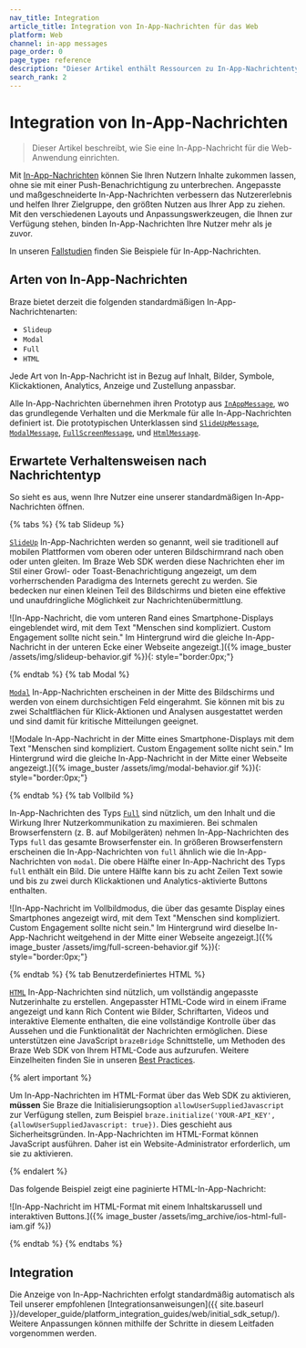 ```yaml
---
nav_title: Integration
article_title: Integration von In-App-Nachrichten für das Web
platform: Web
channel: in-app messages
page_order: 0
page_type: reference
description: "Dieser Artikel enthält Ressourcen zu In-App-Nachrichtentypen sowie zum Verhalten von Nachrichten für Ihre Web-Anwendung."
search_rank: 2
---
```


# Integration von In-App-Nachrichten

> Dieser Artikel beschreibt, wie Sie eine In-App-Nachricht für die Web-Anwendung einrichten.

Mit [In-App-Nachrichten]({{site.baseurl}}/user_guide/message_building_by_channel/in-app_messages/) können Sie Ihren Nutzern Inhalte zukommen lassen, ohne sie mit einer Push-Benachrichtigung zu unterbrechen. Angepasste und maßgeschneiderte In-App-Nachrichten verbessern das Nutzererlebnis und helfen Ihrer Zielgruppe, den größten Nutzen aus Ihrer App zu ziehen. Mit den verschiedenen Layouts und Anpassungswerkzeugen, die Ihnen zur Verfügung stehen, binden In-App-Nachrichten Ihre Nutzer mehr als je zuvor.

In unseren [Fallstudien](https://www.braze.com/customers) finden Sie Beispiele für In-App-Nachrichten.

## Arten von In-App-Nachrichten

Braze bietet derzeit die folgenden standardmäßigen In-App-Nachrichtenarten: 

- `Slideup`
- `Modal`
- `Full`
- `HTML`

Jede Art von In-App-Nachricht ist in Bezug auf Inhalt, Bilder, Symbole, Klickaktionen, Analytics, Anzeige und Zustellung anpassbar.

Alle In-App-Nachrichten übernehmen ihren Prototyp aus [`InAppMessage`](https://js.appboycdn.com/web-sdk/latest/doc/classes/braze.inappmessage.html), wo das grundlegende Verhalten und die Merkmale für alle In-App-Nachrichten definiert ist. Die prototypischen Unterklassen sind [`SlideUpMessage`](https://js.appboycdn.com/web-sdk/latest/doc/classes/braze.slideupmessage.html), [`ModalMessage`](https://js.appboycdn.com/web-sdk/latest/doc/classes/braze.modalmessage.html), [`FullScreenMessage`](https://js.appboycdn.com/web-sdk/latest/doc/classes/braze.fullscreenmessage.html), und [`HtmlMessage`](https://js.appboycdn.com/web-sdk/latest/doc/classes/braze.htmlmessage.html).

## Erwartete Verhaltensweisen nach Nachrichtentyp

So sieht es aus, wenn Ihre Nutzer eine unserer standardmäßigen In-App-Nachrichten öffnen.

{% tabs %}
{% tab Slideup %}

[`SlideUp`](https://js.appboycdn.com/web-sdk/latest/doc/classes/braze.slideupmessage.html) In-App-Nachrichten werden so genannt, weil sie traditionell auf mobilen Plattformen vom oberen oder unteren Bildschirmrand nach oben oder unten gleiten. Im Braze Web SDK werden diese Nachrichten eher im Stil einer Growl- oder Toast-Benachrichtigung angezeigt, um dem vorherrschenden Paradigma des Internets gerecht zu werden. Sie bedecken nur einen kleinen Teil des Bildschirms und bieten eine effektive und unaufdringliche Möglichkeit zur Nachrichtenübermittlung.

![In-App-Nachricht, die vom unteren Rand eines Smartphone-Displays eingeblendet wird, mit dem Text "Menschen sind kompliziert. Custom Engagement sollte nicht sein." Im Hintergrund wird die gleiche In-App-Nachricht in der unteren Ecke einer Webseite angezeigt.]({% image_buster /assets/img/slideup-behavior.gif %}){: style="border:0px;"}

{% endtab %}
{% tab Modal %}

[`Modal`](https://js.appboycdn.com/web-sdk/latest/doc/classes/braze.modalmessage.html) In-App-Nachrichten erscheinen in der Mitte des Bildschirms und werden von einem durchsichtigen Feld eingerahmt. Sie können mit bis zu zwei Schaltflächen für Klick-Aktionen und Analysen ausgestattet werden und sind damit für kritische Mitteilungen geeignet.

![Modale In-App-Nachricht in der Mitte eines Smartphone-Displays mit dem Text "Menschen sind kompliziert. Custom Engagement sollte nicht sein." Im Hintergrund wird die gleiche In-App-Nachricht in der Mitte einer Webseite angezeigt.]({% image_buster /assets/img/modal-behavior.gif %}){: style="border:0px;"}

{% endtab %}
{% tab Vollbild %}

In-App-Nachrichten des Typs [`Full`](https://js.appboycdn.com/web-sdk/latest/doc/classes/braze.fullscreenmessage.html) sind nützlich, um den Inhalt und die Wirkung Ihrer Nutzerkommunikation zu maximieren. Bei schmalen Browserfenstern (z. B. auf Mobilgeräten) nehmen In-App-Nachrichten des Typs `full` das gesamte Browserfenster ein. In größeren Browserfenstern erscheinen die In-App-Nachrichten von `full` ähnlich wie die In-App-Nachrichten von `modal`. Die obere Hälfte einer In-App-Nachricht des Typs `full` enthält ein Bild. Die untere Hälfte kann bis zu acht Zeilen Text sowie und bis zu zwei durch Klickaktionen und Analytics-aktivierte Buttons enthalten.

![In-App-Nachricht im Vollbildmodus, die über das gesamte Display eines Smartphones angezeigt wird, mit dem Text "Menschen sind kompliziert. Custom Engagement sollte nicht sein." Im Hintergrund wird dieselbe In-App-Nachricht weitgehend in der Mitte einer Webseite angezeigt.]({% image_buster /assets/img/full-screen-behavior.gif %}){: style="border:0px;"}

{% endtab %}
{% tab Benutzerdefiniertes HTML %}

[`HTML`](https://js.appboycdn.com/web-sdk/latest/doc/classes/braze.htmlmessage.html) In-App-Nachrichten sind nützlich, um vollständig angepasste Nutzerinhalte zu erstellen. Angepasster HTML-Code wird in einem iFrame angezeigt und kann Rich Content wie Bilder, Schriftarten, Videos und interaktive Elemente enthalten, die eine vollständige Kontrolle über das Aussehen und die Funktionalität der Nachrichten ermöglichen. Diese unterstützen eine JavaScript `brazeBridge` Schnittstelle, um Methoden des Braze Web SDK von Ihrem HTML-Code aus aufzurufen. Weitere Einzelheiten finden Sie in unseren [Best Practices]({{site.baseurl}}/user_guide/message_building_by_channel/in-app_messages/best_practices/).

{% alert important %}

Um In-App-Nachrichten im HTML-Format über das Web SDK zu aktivieren, **müssen** Sie Braze die Initialisierungsoption `allowUserSuppliedJavascript` zur Verfügung stellen, zum Beispiel `braze.initialize('YOUR-API_KEY', {allowUserSuppliedJavascript: true})`. Dies geschieht aus Sicherheitsgründen. In-App-Nachrichten im HTML-Format können JavaScript ausführen. Daher ist ein Website-Administrator erforderlich, um sie zu aktivieren.

{% endalert %}

Das folgende Beispiel zeigt eine paginierte HTML-In-App-Nachricht:

![In-App-Nachricht im HTML-Format mit einem Inhaltskarussell und interaktiven Buttons.]({% image_buster /assets/img_archive/ios-html-full-iam.gif %})

{% endtab %}
{% endtabs %}

## Integration

Die Anzeige von In-App-Nachrichten erfolgt standardmäßig automatisch als Teil unserer empfohlenen [Integrationsanweisungen]({{ site.baseurl }}/developer_guide/platform_integration_guides/web/initial_sdk_setup/). Weitere Anpassungen können mithilfe der Schritte in diesem Leitfaden vorgenommen werden.

